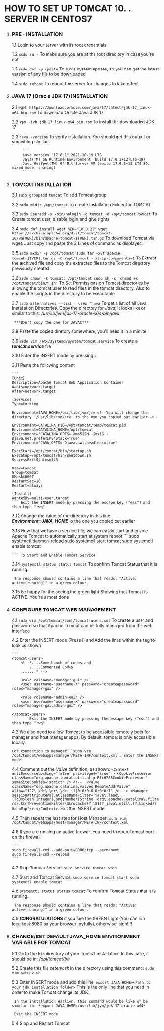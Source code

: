 
# HOW TO SET UP TOMCAT 10. . SERVER IN CENTOS7
		
1. 	### PRE - INSTALLATION 

	1.1 Login to your server with its root credentials
	
	1.2 	`sudo su -`  To make sure you are at the root directory in case you're not
	
	1.3 `sudo dnf -y update` To run a system update, so you can get the latest varsion of any file to be downloaded
	
	1.4 `sudo reboot`  To reboot the server for changes to take effect
	

2. ### JAVA 17 (Oracle JDK 17) INSTALLATION
	
	2.1 `wget https://download.oracle.com/java/17/latest/jdk-17_linux-x64_bin.rpm` To download Oracle Java JDK 17
	
	2.2 `rpm -ivh jdk-17_linux-x64_bin.rpm` To install the downloaded  JDK 17
	
	2.3 `java -version` To verify installation. You should get this output or something similar: 
		
			```
			java version "17.0.1" 2021-10-19 LTS
			Java(TM) SE Runtime Environment (build 17.0.1+12-LTS-39)
			Java HotSpot(TM) 64-Bit Server VM (build 17.0.1+12-LTS-39, mixed mode, sharing)
			```


3.  ### TOMCAT INSTALLATION

	3.1 `sudo groupadd tomcat` To add Tomcat group
	
	3.2 `sudo mkdir /opt/tomcat`  To create Installation Folder for TOMCAT
	
	3.3 `sudo useradd -s /bin/nologin -g tomcat -d /opt/tomcat tomcat`  To Create tomcat user, disable login and give rights
	
	3.4		```
			sudo dnf install wget
			VER="10.0.22"
			wget https://archive.apache.org/dist/tomcat/tomcat-10/v${VER}/bin/apache-tomcat-${VER}.tar.gz
			``` To download Tomcat via wget. Just copy and paste the 3 Lines of command as displayed.
		
	3.5 ```
			sudo mkdir -p /opt/tomcat
			sudo tar -xvf apache-tomcat-${VER}.tar.gz -C /opt/tomcat --strip-components=1
		``` To Extract the archived file and copy the extracted files to the Tomcat directory previously created
		
	3.6 ```
			sudo chown -R tomcat: /opt/tomcat
			sudo sh -c 'chmod +x /opt/tomcat/bin/*.sh'
		``` To Set Permissions on Tomcat directories by allowing the tomcat user to read files in the tomcat directory. Also to enable the scripts in the directory to be executable
		  
	3.7 `sudo alternatives --list | grep ^java` To get a list of all Java Installation Directories.
		 Copy the directory for *Java*; It looks like or similar to this: */usr/lib/jvm/jdk-17-oracle-x64/bin/java* 

		 ***Don't copy the one for JAVAC***
		 
	3.8 Paste the copied diretory somewhere, you'll need it in a minute
	
	3.9 `sudo vim /etc/systemd/system/tomcat.service` To create a ***tomcat.service*** file
	
	3.10 Enter the INSERT mode by pressing `i`.
	
	3.11 Paste the following content
	
		```
		[Unit]
		Description=Apache Tomcat Web Application Container
		Wants=network.target
		After=network.target

		[Service]
		Type=forking

		Environment=JAVA_HOME=/usr/lib/jvm/jre <!--You will change the directory '/usr/lib/jvm/jre' to the one you copied out earlier-->

		Environment=CATALINA_PID=/opt/tomcat/temp/tomcat.pid
		Environment=CATALINA_HOME=/opt/tomcat
		Environment='CATALINA_OPTS=-Xms512M -Xmx1G -Djava.net.preferIPv4Stack=true'
		Environment='JAVA_OPTS=-Djava.awt.headless=true'

		ExecStart=/opt/tomcat/bin/startup.sh
		ExecStop=/opt/tomcat/bin/shutdown.sh
		SuccessExitStatus=143

		User=tomcat
		Group=tomcat
		UMask=0007
		RestartSec=10
		Restart=always

		[Install]
		WantedBy=multi-user.target
		``` Exit the INSERT mode by pressing the escape key ("esc") and then type ":wq"
	
	3.12 Change the value of the directory in this line ***Environment=JAVA_HOME*** to the one you copied out earlier
	
	3.13 Now that we have a service file, we can easily start and enable Apache Tomcat to automatically start at system reboot
		```
		sudo systemctl daemon-reload
		sudo systemctl start tomcat
		sudo systemctl enable tomcat
		
		``` To Start and Enable Tomcat Service
		
	3.14 `systemctl status status tomcat` To confirm Tomcat Status that it is running.
		 
		 The response should contains a line that reads: "Active: active(running)" in a green colour. 
			
	
	3.15 Be happy for the seeing the green light Showing that Tomcat is ACTIVE. You're almost done
	


4.  ### CONFIGURE TOMCAT WEB MANAGEMENT

	4.1 `sudo vim /opt/tomcat/conf/tomcat-users.xml` To create a user and password so that Apache Tomcat can be fully managed from the web interface
	
	4.2 Enter the INSERT mode (Press i) and Add the lines within the <tomcat-users> tag to look as shown
	
		```
		<tomcat-users>
			<!--*....Some bunch of codes and 
				.....Commented Codes
			.......* -->

			<role rolename="manager-gui" />
			<user username="username-X" password="createapassword" roles="manager-gui" />

			<role rolename="admin-gui" />
			<user username="username-X" password="createapassword" roles="manager-gui,admin-gui" />
		
		</tomcat-users>
		``` 	Exit the INSERT mode by pressing the escape key ("esc") and then type ":wq"

	4.3 We also need to allow Tomcat to be accessible remotely both for manager and host manager apps. By default, tomcat is only accessible locally.

		For connection to manager: `sudo vim  /opt/tomcat/webapps/manager/META-INF/context.xml`. Enter the INSERT mode

	4.4 Comment out the *Valve* definition, as shown: 
		```
		<Context antiResourceLocking="false" privileged="true" >
		  <CookieProcessor className="org.apache.tomcat.util.http.Rfc6265CookieProcessor"
						   sameSiteCookies="strict" />
		<!--  <Valve className="org.apache.catalina.valves.RemoteAddrValve"
					   allow="127\.\d+\.\d+\.\d+|::1|0:0:0:0:0:0:0:1" /> -->
		  <Manager sessionAttributeValueClassNameFilter="java\.lang\.(?:Boolean|Integer|Long|Number|String)|org\.apache\.catalina\.filters\.CsrfPreventionFilter\$LruCache(?:\$1)?|java\.util\.(?:Linked)?HashMap"/>
		</Context>
		```. Exit the INSERT mode 

	4.5 Then repeat the last step for Host Manager: `sudo vim /opt/tomcat/webapps/host-manager/META-INF/context.xml`

	4.6 If you are running an active firewall, you need to open Tomcat port on the firewall
		
		```
		sudo firewall-cmd --add-port=8080/tcp --permanent
		sudo firewall-cmd --reload
		```

	4.7 Stop Tomcat Service: `sudo service tomcat stop`

	4.7 Start and Tomcat Service: 
		```
		sudo service tomcat start
		sudo systemctl enable tomcat
		```

	4.8 `systemctl status status tomcat` To confirm Tomcat Status that it is running.
		 
		 The response should contains a line that reads: "Active: active(running)" in a green colour. 
			
	
	4.9 **CONGRATULATIONS** if you see the GREEN Light (You can run localhost:8080 on your browser joyfully),  otherwise, sigh!!!!



5. ### CHANGE/SET DEFAULT JAVA_HOME ENVIRONMENT VARIABLE FOR TOMCAT
	
	5.1 Go to the `bin` directory of your Tomcat installation. In this case, it should be in: */opt/tomcat/bin*

	5.2 Create this file *setenv.sh* in the directory using this command: `sudo vim setenv.sh`

	5.3 Enter INSERT mode and add this line: 
		`export JAVA_HOME=<Path to your jdk installation folder>`
		This is the only line that you need in order to make Tomcat change its JDK.

		In the installation earlier, this command would be like or be similar to: *export JAVA_HOME=/usr/lib/jvm/jdk-17-oracle-x64*
		
		Exit the INSERT mode

	5.4  Stop and Restart Tomcat
	
		

	


